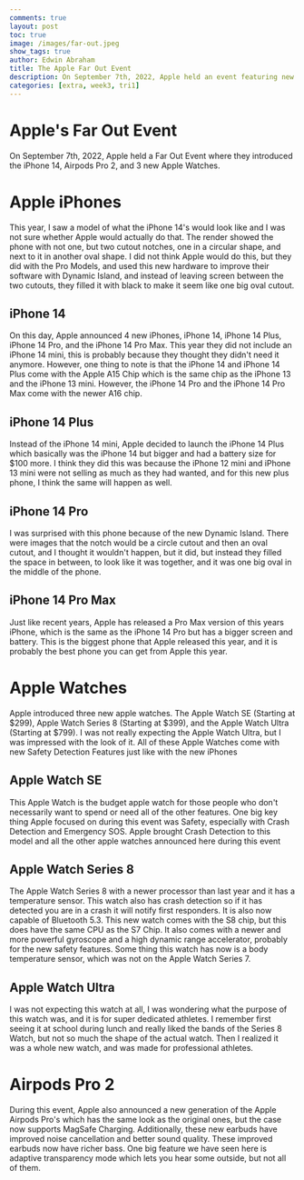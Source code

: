 ```yaml
---
comments: true
layout: post
toc: true
image: /images/far-out.jpeg
show_tags: true
author: Edwin Abraham
title: The Apple Far Out Event
description: On September 7th, 2022, Apple held an event featuring new products with the iPhone 14, Airpods Pro 2, and 3 new Apple Watches
categories: [extra, week3, tri1]
---
```


# Apple's Far Out Event
On September 7th, 2022, Apple held a Far Out Event where they introduced the iPhone 14, Airpods Pro 2, and 3 new Apple Watches.

# Apple iPhones
This year, I saw a model of what the iPhone 14's would look like and I was not sure whether Apple would actually do that. The render showed the phone with not one, but two cutout notches, one in a circular shape, and next to it in another oval shape. I did not think Apple would do this, but they did with the Pro Models, and used this new hardware to improve their software with Dynamic Island, and instead of leaving screen between the two cutouts, they filled it with black to make it seem like one big oval cutout.

## iPhone 14
On this day, Apple announced 4 new iPhones, iPhone 14, iPhone 14 Plus, iPhone 14 Pro, and the iPhone 14 Pro Max. This year they did not include an iPhone 14 mini, this is probably because they thought they didn't need it anymore. However, one thing to note is that the iPhone 14 and iPhone 14 Plus come with the Apple A15 Chip which is the same chip as the iPhone 13 and the iPhone 13 mini. However, the iPhone 14 Pro and the iPhone 14 Pro Max come with the newer A16 chip.

## iPhone 14 Plus
Instead of the iPhone 14 mini, Apple decided to launch the iPhone 14 Plus which basically was the iPhone 14 but bigger and had a battery size for $100 more. I think they did this was because the iPhone 12 mini and iPhone 13 mini were not selling as much as they had wanted, and for this new plus phone, I think the same will happen as well.

## iPhone 14 Pro
I was surprised with this phone because of the new Dynamic Island. There were images that the notch would be a circle cutout and then an oval cutout, and I thought it wouldn't happen, but it did, but instead they filled the space in between, to look like it was together, and it was one big oval in the middle of the phone.

## iPhone 14 Pro Max
Just like recent years, Apple has released a Pro Max version of this years iPhone, which is the same as the iPhone 14 Pro but has a bigger screen and battery. This is the biggest phone that Apple released this year, and it is probably the best phone you can get from Apple this year.

# Apple Watches
Apple introduced three new apple watches. The Apple Watch SE (Starting at $299), Apple Watch Series 8 (Starting at $399), and the Apple Watch Ultra (Starting at $799). I was not really expecting the Apple Watch Ultra, but I was impressed with the look of it. All of these Apple Watches come with new Safety Detection Features just like with the new iPhones

## Apple Watch SE
This Apple Watch is the budget apple watch for those people who don't necessarily want to spend or need all of the other features. One big key thing Apple focused on during this event was Safety, especially with Crash Detection and Emergency SOS. Apple brought Crash Detection to this model and all the other apple watches announced here during this event

## Apple Watch Series 8
The Apple Watch Series 8 with a newer processor than last year and it has a temperature sensor. This watch also has crash detection so if it has detected you are in a crash it will notify first responders. It is also now capable of Bluetooth 5.3. This new watch comes with the S8 chip, but this does have the same CPU as the S7 Chip. It also comes with a newer and more powerful gyroscope and a high dynamic range accelerator, probably for the new safety features. Some thing this watch has now is a body temperature sensor, which was not on the Apple Watch Series 7.

## Apple Watch Ultra
I was not expecting this watch at all, I was wondering what the purpose of this watch was, and it is for super dedicated athletes. I remember first seeing it at school during lunch and really liked the bands of the Series 8 Watch, but not so much the shape of the actual watch. Then I realized it was a whole new watch, and was made for professional athletes.

# Airpods Pro 2
During this event, Apple also announced a new generation of the Apple Airpods Pro's which has the same look as the original ones, but the case now supports MagSafe Charging. Additionally, these new earbuds have improved noise cancellation and better sound quality. These improved earbuds now have richer bass. One big feature we have seen here is adaptive transparency mode which lets you hear some outside, but not all of them.
